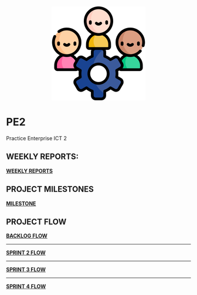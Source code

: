 <p align="center">
    <img src="/img/img2.png" />
</p>

# PE2
Practice Enterprise ICT 2

## WEEKLY REPORTS:
**[WEEKLY REPORTS](https://thomasmore365-my.sharepoint.com/:x:/g/personal/r0947882_student_thomasmore_be/EeZT9OMpSgFAnVH7Ir28kwcB9s95S2g_eJeE04HBolraKg?e=WF3M9T)**

## PROJECT MILESTONES
**[MILESTONE](https://github.com/ToneMatheus/PE2/milestones)**


## PROJECT FLOW
**[BACKLOG FLOW](https://github.com/users/ToneMatheus/projects/1)**
<br>
<hr>

**[SPRINT 2 FLOW](https://github.com/users/ToneMatheus/projects/2)**
<br>
<hr>

**[SPRINT 3 FLOW](https://github.com/users/ToneMatheus/projects/3)**
<br>
<hr>

**[SPRINT 4 FLOW](https://github.com/users/ToneMatheus/projects/4)**

